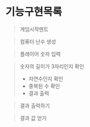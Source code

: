 기능구현목록
==========
> 게임시작멘트

> 컴퓨터 난수 생성

> 플레이어 숫자 입력

> 숫자의 길이가 3자리인지 확인
  > + 자연수인지 확인
  > + 중복된 수 확인
  > + 결과 출력

>결과 출력하기

> 결과 값 얻기 


